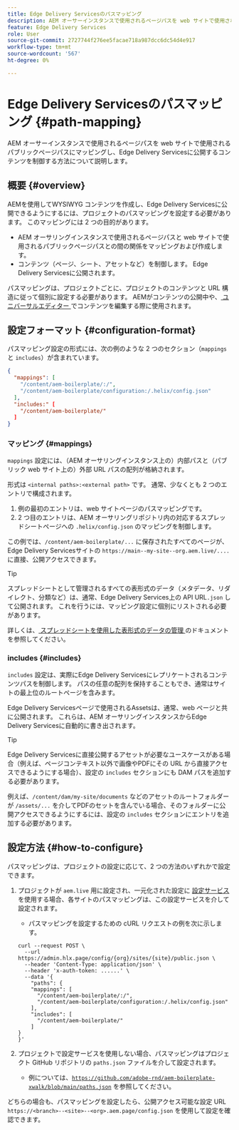 ```yaml
---
title: Edge Delivery Servicesのパスマッピング
description: AEM オーサーインスタンスで使用されるページパスを web サイトで使用されるパブリックページパスにマッピングし、Edge Delivery Servicesに公開するコンテンツを制御する方法について説明します。
feature: Edge Delivery Services
role: User
source-git-commit: 2727744f276ee5facae718a987dcc6dc54d4e917
workflow-type: tm+mt
source-wordcount: '567'
ht-degree: 0%

---
```



# Edge Delivery Servicesのパスマッピング {#path-mapping}

AEM オーサーインスタンスで使用されるページパスを web サイトで使用されるパブリックページパスにマッピングし、Edge Delivery Servicesに公開するコンテンツを制御する方法について説明します。

## 概要 {#overview}

AEMを使用してWYSIWYG コンテンツを作成し、Edge Delivery Servicesに公開できるようにするには、プロジェクトのパスマッピングを設定する必要があります。 このマッピングには 2 つの目的があります。

* AEM オーサリングインスタンスで使用されるページパスと web サイトで使用されるパブリックページパスとの間の関係をマッピングおよび作成します。
* コンテンツ（ページ、シート、アセットなど）を制御します。 Edge Delivery Servicesに公開されます。

パスマッピングは、プロジェクトごとに、プロジェクトのコンテンツと URL 構造に従って個別に設定する必要があります。 AEMがコンテンツの公開中や、[ ユニバーサルエディター ](/help/sites-cloud/authoring/universal-editor/navigation.md) でコンテンツを編集する際に使用されます。

## 設定フォーマット {#configuration-format}

パスマッピング設定の形式には、次の例のような 2 つのセクション（`mappings` と `includes`）が含まれています。

```json
{
  "mappings": [
    "/content/aem-boilerplate/:/",
    "/content/aem-boilerplate/configuration:/.helix/config.json"
  ],
  "includes:" [
    "/content/aem-boilerplate/"
  ]
}
```

### マッピング {#mappings}

`mappings` 設定には、（AEM オーサリングインスタンス上の）内部パスと（パブリック web サイト上の）外部 URL パスの配列が格納されます。

形式は `<internal paths>:<external path>` です。 通常、少なくとも 2 つのエントリで構成されます。

1. 例の最初のエントリは、web サイトページのパスマッピングです。
1. 2 つ目のエントリは、AEM オーサリングリポジトリ内の対応するスプレッドシートページへの `.helix/config.json` のマッピングを制御します。

この例では、`/content/aem-boilerplate/...` に保存されたすべてのページが、Edge Delivery Servicesサイトの `https://main--my-site--org.aem.live/....` に直接、公開アクセスできます。

>[!TIP]
>
>スプレッドシートとして管理されるすべての表形式のデータ（メタデータ、リダイレクト、分類など）は、通常、Edge Delivery Services上の API URL`.json` して公開されます。 これを行うには、マッピング設定に個別にリストされる必要があります。
>
>詳しくは、[ スプレッドシートを使用した表形式のデータの管理 ](/help/edge/wysiwyg-authoring/tabular-data.md) のドキュメントを参照してください。

### includes {#includes}

`includes` 設定は、実際にEdge Delivery Servicesにレプリケートされるコンテンツパスを制御します。 パスの任意の配列を保持することもでき、通常はサイトの最上位のルートページを含みます。

Edge Delivery Servicesページで使用されるAssetsは、通常、web ページと共に公開されます。 これらは、AEM オーサリングインスタンスからEdge Delivery Servicesに自動的に書き出されます。

>[!TIP]
>
>Edge Delivery Servicesに直接公開するアセットが必要なユースケースがある場合（例えば、ページコンテキスト以外で画像やPDFにその URL から直接アクセスできるようにする場合）、設定の `includes` セクションにも DAM パスを追加する必要があります。
>
>例えば、`/content/dam/my-site/documents` などのアセットのルートフォルダーが `/assets/...` を介してPDFのセットを含んでいる場合、そのフォルダーに公開アクセスできるようにするには、設定の `includes` セクションにエントリを追加する必要があります。

## 設定方法 {#how-to-configure}

パスマッピングは、プロジェクトの設定に応じて、2 つの方法のいずれかで設定できます。

1. プロジェクトが `aem.live` 用に設定され、一元化された設定に [ 設定サービス ](https://www.aem.live/docs/config-service-setup) を使用する場合、各サイトのパスマッピングは、この設定サービスを介して設定されます。

   * パスマッピングを設定するための cURL リクエストの例を次に示します。

   ```text
   curl --request POST \
     --url https://admin.hlx.page/config/{org}/sites/{site}/public.json \
     --header 'Content-Type: application/json' \
     --header 'x-auth-token: ......' \
     --data '{
       "paths": {
       "mappings": [
         "/content/aem-boilerplate/:/",
         "/content/aem-boilerplate/configuration:/.helix/config.json"
       ],
       "includes": [
         "/content/aem-boilerplate/"
       ]
   }
   }'
   ```

1. プロジェクトで設定サービスを使用しない場合、パスマッピングはプロジェクト GitHub リポジトリの `paths.json` ファイルを介して設定されます。

   * 例については、[`https://github.com/adobe-rnd/aem-boilerplate-xwalk/blob/main/paths.json`](https://github.com/adobe-rnd/aem-boilerplate-xwalk/blob/main/paths.json) を参照してください。

どちらの場合も、パスマッピングを設定したら、公開アクセス可能な設定 URL `https://<branch>--<site>--<org>.aem.page/config.json` を使用して設定を確認できます。
